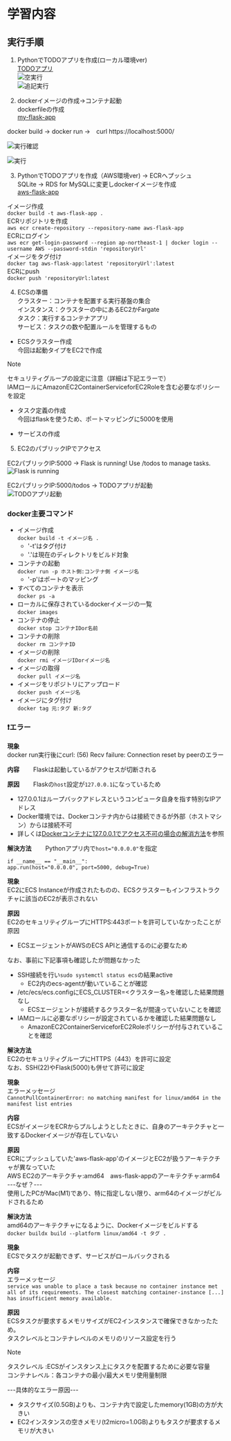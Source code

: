 # 学習内容  
## 実行手順  
1. PythonでTODOアプリを作成(ローカル環境ver)  
[TODOアプリ](TODOsub.py)  
![空実行](img2/ECS-pthon/picture02.png)  
![追記実行](img2/ECS-pthon/picture01.png)  
  
2. dockerイメージの作成→コンテナ起動  
dockerfileの作成  
[my-flask-app](my-flask-app)  
  
docker build → docker run →　curl https://localhost:5000/  
  
![実行確認](img2/ECS-pthon/picture03.png)  
  
![実行](img2/ECS-pthon/picture04.png)  
  
3. PythonでTODOアプリを作成（AWS環境ver) → ECRへプッシュ  
SQLite → RDS for MySQLに変更しdockerイメージを作成  
[aws-flask-app](aws-flask-app)  

イメージ作成  
```docker build -t aws-flask-app .```  
ECRリポジトリを作成  
```aws ecr create-repository --repository-name aws-flask-app```  
ECRにログイン  
```aws ecr get-login-password --region ap-northeast-1 | docker login --username AWS --password-stdin 'repositoryUrl'```  
イメージをタグ付け  
```docker tag aws-flask-app:latest 'repositoryUrl':latest```  
ECRにpush  
```docker push 'repositoryUrl:latest```  

4. ECSの準備  
クラスター：コンテナを配置する実行基盤の集合  
インスタンス：クラスターの中にあるEC2かFargate  
タスク：実行するコンテナアプリ  
サービス：タスクの数や配置ルールを管理するもの  
  
* ECSクラスター作成  
今回は起動タイプをEC2で作成  
>[!NOTE]
>セキュリティグループの設定に注意（詳細は下記エラーで）  
>IAMロールにAmazonEC2ContainerServiceforEC2Roleを含む必要なポリシーを設定  
  
* タスク定義の作成  
今回はflaskを使うため、ポートマッピングに5000を使用  
  
* サービスの作成  

5. EC2のパブリックIPでアクセス  
  
EC2パブリックIP:5000 → Flask is running! Use /todos to manage tasks.  
![Flask is running](img2/ECS-pthon/picture05.png)  
  
EC2パブリックIP:5000/todos → TODOアプリが起動  
![TODOアプリ起動](img2/ECS-pthon/picture06.png)  
  
### docker主要コマンド  
* イメージ作成  
```docker build -t イメージ名 .```  
    - '-t'はタグ付け
    - '.'は現在のディレクトリをビルド対象  
* コンテナの起動  
```docker run -p ホスト側:コンテナ側 イメージ名```
    - '-p'はポートのマッピング  
* すべてのコンテナを表示  
```docker ps -a```  
* ローカルに保存されているdockerイメージの一覧  
```docker images```  
* コンテナの停止  
```docker stop コンテナIDor名前```  
* コンテナの削除  
```docker rm コンテナID```  
* イメージの削除  
```docker rmi イメージIDorイメージ名```  
* イメージの取得  
```docker pull イメージ名```  
* イメージをリポジトリにアップロード  
```docker push イメージ名```  
* イメージにタグ付け  
```docker tag 元:タグ 新:タグ```  

### ❗️エラー  

  
**現象**  
docker run実行後にcurl: (56) Recv failure: Connection reset by peerのエラー    
  
**内容**　　
Flaskは起動しているがアクセスが切断される  
  
**原因**　　
Flaskの`host`設定が`127.0.0.1`になっているため  

- 127.0.0.1はループバックアドレスというコンピュータ自身を指す特別なIPアドレス  
- Docker環境では、Dockerコンテナ内からは接続できるが外部（ホストマシン）からは接続不可  
- 詳しくは[Dockerコンテナに127.0.0.1でアクセス不可の場合の解消方法](https://qiita.com/taichikanaya_1989/items/5f60b55e847a33f8db41)を参照  
  
**解決方法**　　
Pythonアプリ内で`host="0.0.0.0"`を指定  
```
if __name__ == "__main__":
app.run(host="0.0.0.0", port=5000, debug=True)
```  
  
**現象**  
EC2にECS Instanceが作成されたものの、ECSクラスターもインフラストラクチャに該当のEC2が表示されない  
  
**原因**  
EC2のセキュリティグループにHTTPS:443ポートを許可していなかったことが原因
  - ECSエージェントがAWSのECS APIと通信するのに必要なため  
  
なお、事前に下記事項も確認したが問題なかった  

* SSH接続を行い```sudo systemctl status ecs```の結果active
  - EC2内のecs-agentが動いていることが確認  
* /etc/ecs/ecs.configにECS_CLUSTER=<クラスター名>を確認した結果問題なし
  - ECSエージェントが接続するクラスター名が間違っていないことを確認  
* IAMロールに必要なポリシーが設定されているかを確認した結果問題なし
  - AmazonEC2ContainerServiceforEC2Roleポリシーが付与されていることを確認  
  
**解決方法**  
EC2のセキュリティグループにHTTPS（443）を許可に設定  
なお、SSH(22)やFlask(5000)も併せて許可に設定  
  
**現象**  
エラーメッセージ  
```CannotPullContainerError: no matching manifest for linux/amd64 in the manifest list entries```  
  
**内容**  
ECSがイメージをECRからプルしようとしたときに、自身のアーキテクチャと一致するDockerイメージが存在していない  
  
**原因**  
ECRにプッシュしていた'aws-flask-app'のイメージとEC2が扱うアーキテクチャが異なっていた  
AWS EC2のアーキテクチャ:amd64　aws-flask-appのアーキテクチャ:arm64  
---なぜ？---  
使用したPCがMac(M1)であり、特に指定しない限り、arm64のイメージがビルドされるため  
  
**解決方法**  
amd64のアーキテクチャになるように、Dockerイメージをビルドする  
```docker buildx build --platform linux/amd64 -t タグ .```  

**現象**  
ECSでタスクが起動できず、サービスがロールバックされる  
  
**内容**  
エラーメッセージ  
```service was unable to place a task because no container instance met all of its requirements. The closest matching container-instance [...] has insufficient memory available.```  
  
**原因**  
ECSタスクが要求するメモリサイズがEC2インスタンスで確保できなかったため。  
タスクレベルとコンテナレベルのメモリのリソース設定を行う  
>[!NOTE]  
>タスクレベル  :ECSがインスタンス上にタスクを配置するために必要な容量  
>コンテナレベル：各コンテナの最小/最大メモリ使用量制限  
  
---具体的なエラー原因---  
- タスクサイズ(0.5GB)よりも、コンテナ内で設定したmemory(1GB)の方が大きい  
- EC2インスタンスの空きメモリ(t2micro=1.0GB)よりもタスクが要求するメモリが大きい  
  

